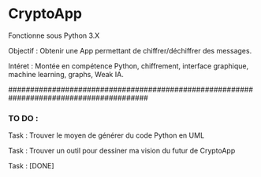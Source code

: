 # CryptoApp

Fonctionne sous Python 3.X
	
Objectif : Obtenir une App permettant de chiffrer/déchiffrer des messages.

Intéret : Montée en compétence Python, chiffrement, interface graphique, machine learning, graphs, Weak IA.

########################################################################################

### TO DO :

Task : Trouver le moyen de générer du code Python en UML

Task : Trouver un outil pour dessiner ma vision du futur de CryptoApp

Task : [DONE]
